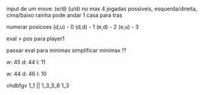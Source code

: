input de um move: (e/d) (u/d)
no max 4 jogadas possiveis, esquerda/direita, cima/baixo
rainha pode andar 1 casa para tras

numerar posicoes
(d,u) - 0
(d,d) - 1
(e,d) - 2
(e,u) - 3

eval > pos para player1

passar eval para minimax
simplificar minimax !?

w: 45
d: 44
l: 11

w: 44
d: 46
l: 10

vhdbfgv
1_1 || 1_3_5_6
1_3
